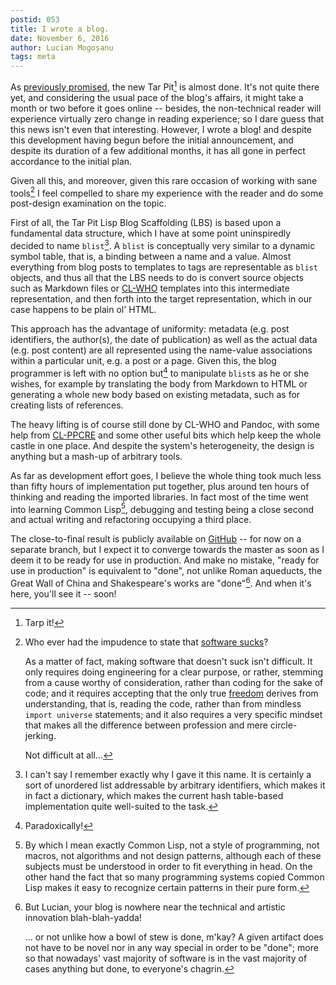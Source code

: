 ```yaml
---
postid: 053
title: I wrote a blog.
date: November 6, 2016
author: Lucian Mogoșanu
tags: meta
---
```


As [previously promised][new-tar-pit], the new Tar Pit[^1] is almost
done. It's not quite there yet, and considering the usual pace of the
blog's affairs, it might take a month or two before it goes online --
besides, the non-technical reader will experience virtually zero change
in reading experience; so I dare guess that this news isn't even that
interesting. However, I wrote a blog! and despite this development
having begun before the initial announcement, and despite its duration
of a few additional months, it has all gone in perfect accordance to the
initial plan.

Given all this, and moreover, given this rare occasion of working with
sane tools[^2] I feel compelled to share my experience with the reader
and do some post-design examination on the topic.

First of all, the Tar Pit Lisp Blog Scaffolding (LBS) is based upon a
fundamental data structure, which I have at some point uninspiredly
decided to name `blist`[^3]. A `blist` is conceptually very similar to a
dynamic symbol table, that is, a binding between a name and a
value. Almost everything from blog posts to templates to tags are
representable as `blist` objects, and thus all that the LBS needs to do
is convert source objects such as Markdown files or [CL-WHO][cl-who]
templates into this intermediate representation, and then forth into the
target representation, which in our case happens to be plain ol' HTML.

This approach has the advantage of uniformity: metadata (e.g. post
identifiers, the author(s), the date of publication) as well as the
actual data (e.g. post content) are all represented using the name-value
associations within a particular unit, e.g. a post or a page. Given
this, the blog programmer is left with no option but[^4] to manipulate
`blist`s as he or she wishes, for example by translating the body from
Markdown to HTML or generating a whole new body based on existing
metadata, such as for creating lists of references.

The heavy lifting is of course still done by CL-WHO and Pandoc, with
some help from [CL-PPCRE][cl-ppcre] and some other useful bits which
help keep the whole castle in one place. And despite the system's
heterogeneity, the design is anything but a mash-up of arbitrary tools.

As far as development effort goes, I believe the whole thing took much
less than fifty hours of implementation put together, plus around ten
hours of thinking and reading the imported libraries. In fact most of
the time went into learning Common Lisp[^5], debugging and testing being
a close second and actual writing and refactoring occupying a third
place.

The close-to-final result is publicly available on [GitHub][github] --
for now on a separate branch, but I expect it to converge towards the
master as soon as I deem it to be ready for use in production. And make
no mistake, "ready for use in production" is equivalent to "done", not
unlike Roman aqueducts, the Great Wall of China and Shakespeare's works
are "done"[^6]. And when it's here, you'll see it -- soon!

[^1]: Tarp it!

[^2]: Who ever had the impudence to state that
    [software sucks][software-engineering-ii]?

    As a matter of fact, making software that doesn't suck isn't
    difficult. It only requires doing engineering for a clear purpose,
    or rather, stemming from a cause worthy of consideration, rather
    than coding for the sake of code; and it requires accepting that the
    only true [freedom][freedom-is-slavery] derives from understanding,
    that is, reading the code, rather than from mindless `import
    universe` statements; and it also requires a very specific mindset
    that makes all the difference between profession and mere
    circle-jerking.

    Not difficult at all...

[^3]: I can't say I remember exactly why I gave it this name. It is
    certainly a sort of unordered list addressable by arbitrary
    identifiers, which makes it in fact a dictionary, which makes the
    current hash table-based implementation quite well-suited to the
    task.

[^4]: Paradoxically!

[^5]: By which I mean exactly Common Lisp, not a style of programming,
    not macros, not algorithms and not design patterns, although each of
    these subjects must be understood in order to fit everything in
    head. On the other hand the fact that so many programming systems
    copied Common Lisp makes it easy to recognize certain patterns in
    their pure form.

[^6]: But Lucian, your blog is nowhere near the technical and artistic
    innovation blah-blah-yadda!

    ... or not unlike how a bowl of stew is done, m'kay? A given
    artifact does not have to be novel nor in any way special in order
    to be "done"; more so that nowadays' vast majority of software is in
    the vast majority of cases anything but done, to everyone's chagrin.

[new-tar-pit]: /posts/y03/050-the-new-tarpit.html
[software-engineering-ii]: /posts/y02/049-the-myth-of-software-engineering-ii.html
[software-engineering-iii]: /posts/y03/04e-the-myth-of-software-engineering-iii.html
[freedom-is-slavery]: /posts/y03/04f-freedom-is-slavery.html
[cl-who]: http://weitz.de/cl-who/
[cl-ppcre]: http://weitz.de/cl-ppcre/
[github]: https://github.com/spyked/thetarpit.org
